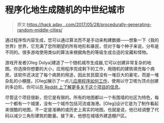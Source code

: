 # 程序化地生成随机的中世纪城市

> 原文:[https://hack aday . com/2017/05/28/procedurally-generating-random-middle-cities/](https://hackaday.com/2017/05/28/procedurally-generating-random-medieval-cities/)

通过程序性内容生成，您可以通过算法而不是手动来构建数据——想象一下《我的世界》世界，它充满了您所期望的所有地形和暴民，但对于每个种子来说，分布是不同的。很多游戏使用类似的算法来根据角色的等级生成合适的宝藏和怪物。

游戏开发者[Oleg Dolya]建造了一个随机城市生成器,它可以创建非常复杂的地图。你选择你想要的大小，应用程序完成剩下的工作，用随机的建筑填充每个病房。该软件还决定了每个病房的用途，因此贫民窟没有一堆巨大的豪宅，而是一堆杂乱的小棚屋。[Oleg]展示了一点儿[应用程序如何工作](http://imgur.com/a/pLwsG)，使用以守卫塔为顶点创建的多边形。你可以[在 Reddit 上了解更多关于这个项目的信息](https://www.reddit.com/user/watawatabou)。

尽管这个项目很新，但它是有限的。所有的地图都以一个有围墙的社区为特色，每一个都有一个城堡，没有一个城市包括河流或海港。[Oleg]设计它是为了制作看起来很酷的地图，不一定是准确的或历史上真实的地图。也就是说，他已经调整了代码以减少三角形建筑的数量。接下来，他想在城墙外建造棚户区。